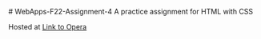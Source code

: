 \# WebApps-F22-Assignment-4
A practice assignment for HTML with CSS

Hosted at [Link to Opera](https://github.com/44-563-Web-Apps-F22/44563-webapps-assignment-4-Jagadeeshponnam/opera.html)